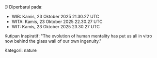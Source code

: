 ⏰ Diperbarui pada:
- WIB: Kamis, 23 Oktober 2025 21.30.27 UTC
- WITA: Kamis, 23 Oktober 2025 22.30.27 UTC
- WIT: Kamis, 23 Oktober 2025 23.30.27 UTC

Kutipan Inspiratif:
"The evolution of human mentality has put us all in vitro now behind the glass wall of our own ingenuity."


Kategori: nature

